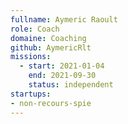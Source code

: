 ```yaml
---
fullname: Aymeric Raoult
role: Coach
domaine: Coaching
github: AymericRlt
missions:
  - start: 2021-01-04
    end: 2021-09-30
    status: independent
startups:
- non-recours-spie
---
```

